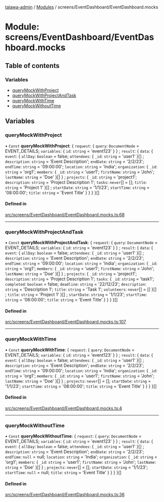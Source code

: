 [talawa-admin](../README.md) / [Modules](../modules.md) / screens/EventDashboard/EventDashboard.mocks

# Module: screens/EventDashboard/EventDashboard.mocks

## Table of contents

### Variables

- [queryMockWithProject](screens_EventDashboard_EventDashboard_mocks.md#querymockwithproject)
- [queryMockWithProjectAndTask](screens_EventDashboard_EventDashboard_mocks.md#querymockwithprojectandtask)
- [queryMockWithTime](screens_EventDashboard_EventDashboard_mocks.md#querymockwithtime)
- [queryMockWithoutTime](screens_EventDashboard_EventDashboard_mocks.md#querymockwithouttime)

## Variables

### queryMockWithProject

• `Const` **queryMockWithProject**: \{ `request`: \{ `query`: `DocumentNode` = EVENT\_DETAILS; `variables`: \{ `id`: `string` = 'event123' }  } ; `result`: \{ `data`: \{ `event`: \{ `allDay`: `boolean` = false; `attendees`: \{ `_id`: `string` = 'user1' }[] ; `description`: `string` = 'Event Description'; `endDate`: `string` = '2/2/23'; `endTime`: `string` = '09:00:00'; `location`: `string` = 'India'; `organization`: \{ `_id`: `string` = 'org1'; `members`: \{ `_id`: `string` = 'user1'; `firstName`: `string` = 'John'; `lastName`: `string` = 'Doe' }[]  } ; `projects`: \{ `_id`: `string` = 'project1'; `description`: `string` = 'Project Description 1'; `tasks`: `never`[] = []; `title`: `string` = 'Project 1' }[] ; `startDate`: `string` = '1/1/23'; `startTime`: `string` = '08:00:00'; `title`: `string` = 'Event Title' }  }  }  }[]

#### Defined in

[src/screens/EventDashboard/EventDashboard.mocks.ts:68](https://github.com/PalisadoesFoundation/talawa-admin/blob/b619a0d/src/screens/EventDashboard/EventDashboard.mocks.ts#L68)

___

### queryMockWithProjectAndTask

• `Const` **queryMockWithProjectAndTask**: \{ `request`: \{ `query`: `DocumentNode` = EVENT\_DETAILS; `variables`: \{ `id`: `string` = 'event123' }  } ; `result`: \{ `data`: \{ `event`: \{ `allDay`: `boolean` = false; `attendees`: \{ `_id`: `string` = 'user1' }[] ; `description`: `string` = 'Event Description'; `endDate`: `string` = '2/2/23'; `endTime`: `string` = '09:00:00'; `location`: `string` = 'India'; `organization`: \{ `_id`: `string` = 'org1'; `members`: \{ `_id`: `string` = 'user1'; `firstName`: `string` = 'John'; `lastName`: `string` = 'Doe' }[]  } ; `projects`: \{ `_id`: `string` = 'project1'; `description`: `string` = 'Project Description 1'; `tasks`: \{ `_id`: `string` = 'task1'; `completed`: `boolean` = false; `deadline`: `string` = '22/12/23'; `description`: `string` = 'Description 1'; `title`: `string` = 'Task 1'; `volunteers`: `never`[] = [] }[] ; `title`: `string` = 'Project 1' }[] ; `startDate`: `string` = '1/1/23'; `startTime`: `string` = '08:00:00'; `title`: `string` = 'Event Title' }  }  }  }[]

#### Defined in

[src/screens/EventDashboard/EventDashboard.mocks.ts:107](https://github.com/PalisadoesFoundation/talawa-admin/blob/b619a0d/src/screens/EventDashboard/EventDashboard.mocks.ts#L107)

___

### queryMockWithTime

• `Const` **queryMockWithTime**: \{ `request`: \{ `query`: `DocumentNode` = EVENT\_DETAILS; `variables`: \{ `id`: `string` = 'event123' }  } ; `result`: \{ `data`: \{ `event`: \{ `allDay`: `boolean` = false; `attendees`: \{ `_id`: `string` = 'user1' }[] ; `description`: `string` = 'Event Description'; `endDate`: `string` = '2/2/23'; `endTime`: `string` = '09:00:00'; `location`: `string` = 'India'; `organization`: \{ `_id`: `string` = 'org1'; `members`: \{ `_id`: `string` = 'user1'; `firstName`: `string` = 'John'; `lastName`: `string` = 'Doe' }[]  } ; `projects`: `never`[] = []; `startDate`: `string` = '1/1/23'; `startTime`: `string` = '08:00:00'; `title`: `string` = 'Event Title' }  }  }  }[]

#### Defined in

[src/screens/EventDashboard/EventDashboard.mocks.ts:4](https://github.com/PalisadoesFoundation/talawa-admin/blob/b619a0d/src/screens/EventDashboard/EventDashboard.mocks.ts#L4)

___

### queryMockWithoutTime

• `Const` **queryMockWithoutTime**: \{ `request`: \{ `query`: `DocumentNode` = EVENT\_DETAILS; `variables`: \{ `id`: `string` = 'event123' }  } ; `result`: \{ `data`: \{ `event`: \{ `allDay`: `boolean` = false; `attendees`: \{ `_id`: `string` = 'user1' }[] ; `description`: `string` = 'Event Description'; `endDate`: `string` = '2/2/23'; `endTime`: ``null`` = null; `location`: `string` = 'India'; `organization`: \{ `_id`: `string` = 'org1'; `members`: \{ `_id`: `string` = 'user1'; `firstName`: `string` = 'John'; `lastName`: `string` = 'Doe' }[]  } ; `projects`: `never`[] = []; `startDate`: `string` = '1/1/23'; `startTime`: ``null`` = null; `title`: `string` = 'Event Title' }  }  }  }[]

#### Defined in

[src/screens/EventDashboard/EventDashboard.mocks.ts:36](https://github.com/PalisadoesFoundation/talawa-admin/blob/b619a0d/src/screens/EventDashboard/EventDashboard.mocks.ts#L36)
